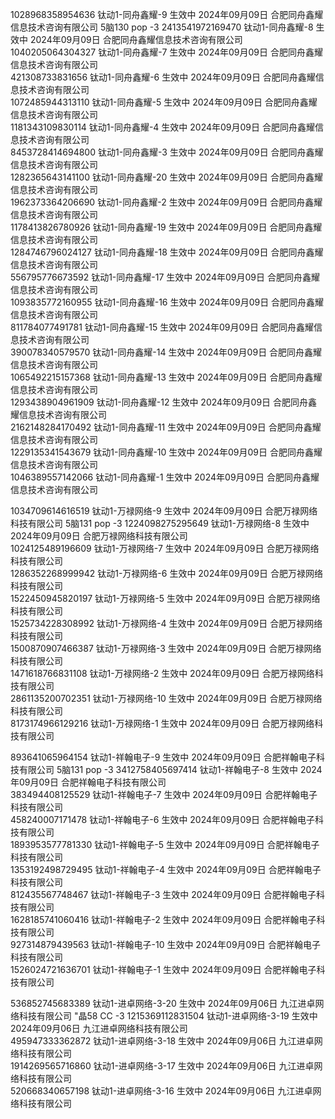 1028968358954636  钛动1-同舟鑫耀-9  生效中  2024年09月09日  合肥同舟鑫耀信息技术咨询有限公司  5脑130 pop -3
2413541972169470  钛动1-同舟鑫耀-8  生效中  2024年09月09日  合肥同舟鑫耀信息技术咨询有限公司  
1040205064304327  钛动1-同舟鑫耀-7  生效中  2024年09月09日  合肥同舟鑫耀信息技术咨询有限公司  
421308733831656  钛动1-同舟鑫耀-6  生效中  2024年09月09日  合肥同舟鑫耀信息技术咨询有限公司  
1072485944313110  钛动1-同舟鑫耀-5  生效中  2024年09月09日  合肥同舟鑫耀信息技术咨询有限公司  
1181343109830114  钛动1-同舟鑫耀-4  生效中  2024年09月09日  合肥同舟鑫耀信息技术咨询有限公司  
8453728414694800  钛动1-同舟鑫耀-3  生效中  2024年09月09日  合肥同舟鑫耀信息技术咨询有限公司  
1282365643141100  钛动1-同舟鑫耀-20  生效中  2024年09月09日  合肥同舟鑫耀信息技术咨询有限公司  
1962373364206690  钛动1-同舟鑫耀-2  生效中  2024年09月09日  合肥同舟鑫耀信息技术咨询有限公司  
1178413826780926  钛动1-同舟鑫耀-19  生效中  2024年09月09日  合肥同舟鑫耀信息技术咨询有限公司  
1284746796024127  钛动1-同舟鑫耀-18  生效中  2024年09月09日  合肥同舟鑫耀信息技术咨询有限公司  
556795776673592  钛动1-同舟鑫耀-17  生效中  2024年09月09日  合肥同舟鑫耀信息技术咨询有限公司  
1093835772160955  钛动1-同舟鑫耀-16  生效中  2024年09月09日  合肥同舟鑫耀信息技术咨询有限公司  
811784077491781  钛动1-同舟鑫耀-15  生效中  2024年09月09日  合肥同舟鑫耀信息技术咨询有限公司  
390078340579570  钛动1-同舟鑫耀-14  生效中  2024年09月09日  合肥同舟鑫耀信息技术咨询有限公司  
1065492215157368  钛动1-同舟鑫耀-13  生效中  2024年09月09日  合肥同舟鑫耀信息技术咨询有限公司  
1293438904961909  钛动1-同舟鑫耀-12  生效中  2024年09月09日  合肥同舟鑫耀信息技术咨询有限公司  
2162148284170492  钛动1-同舟鑫耀-11  生效中  2024年09月09日  合肥同舟鑫耀信息技术咨询有限公司  
1229135341543679  钛动1-同舟鑫耀-10  生效中  2024年09月09日  合肥同舟鑫耀信息技术咨询有限公司  
1046389557142066  钛动1-同舟鑫耀-1  生效中  2024年09月09日  合肥同舟鑫耀信息技术咨询有限公司  


1034709614616519  钛动1-万禄网络-9  生效中  2024年09月09日  合肥万禄网络科技有限公司  5脑131 pop -3
1224098275295649  钛动1-万禄网络-8  生效中  2024年09月09日  合肥万禄网络科技有限公司  
1024125489196609  钛动1-万禄网络-7  生效中  2024年09月09日  合肥万禄网络科技有限公司  
1286352268999942  钛动1-万禄网络-6  生效中  2024年09月09日  合肥万禄网络科技有限公司  
1522450945820197  钛动1-万禄网络-5  生效中  2024年09月09日  合肥万禄网络科技有限公司  
1525734228308992  钛动1-万禄网络-4  生效中  2024年09月09日  合肥万禄网络科技有限公司  
1500870907466387  钛动1-万禄网络-3  生效中  2024年09月09日  合肥万禄网络科技有限公司  
1471618766831108  钛动1-万禄网络-2  生效中  2024年09月09日  合肥万禄网络科技有限公司  
2861135200702351  钛动1-万禄网络-10  生效中  2024年09月09日  合肥万禄网络科技有限公司  
8173174966129216  钛动1-万禄网络-1  生效中  2024年09月09日  合肥万禄网络科技有限公司  

893641065964154  钛动1-祥翰电子-9  生效中  2024年09月09日  合肥祥翰电子科技有限公司  5脑131 pop -3
3412758405697414  钛动1-祥翰电子-8  生效中  2024年09月09日  合肥祥翰电子科技有限公司  
383494408125529  钛动1-祥翰电子-7  生效中  2024年09月09日  合肥祥翰电子科技有限公司  
458240007171478  钛动1-祥翰电子-6  生效中  2024年09月09日  合肥祥翰电子科技有限公司  
1893953577781330  钛动1-祥翰电子-5  生效中  2024年09月09日  合肥祥翰电子科技有限公司  
1353192498729495  钛动1-祥翰电子-4  生效中  2024年09月09日  合肥祥翰电子科技有限公司  
812435567748467  钛动1-祥翰电子-3  生效中  2024年09月09日  合肥祥翰电子科技有限公司  
1628185741060416  钛动1-祥翰电子-2  生效中  2024年09月09日  合肥祥翰电子科技有限公司  
927314879439563  钛动1-祥翰电子-10  生效中  2024年09月09日  合肥祥翰电子科技有限公司  
1526024721636701  钛动1-祥翰电子-1  生效中  2024年09月09日  合肥祥翰电子科技有限公司  

536852745683389  钛动1-进卓网络-3-20  生效中  2024年09月06日  九江进卓网络科技有限公司  "晶58 CC -3
1215369112831504  钛动1-进卓网络-3-19  生效中  2024年09月06日  九江进卓网络科技有限公司  
495947333362872  钛动1-进卓网络-3-18  生效中  2024年09月06日  九江进卓网络科技有限公司  
1914269565716860  钛动1-进卓网络-3-17  生效中  2024年09月06日  九江进卓网络科技有限公司  
520668340657198  钛动1-进卓网络-3-16  生效中  2024年09月06日  九江进卓网络科技有限公司